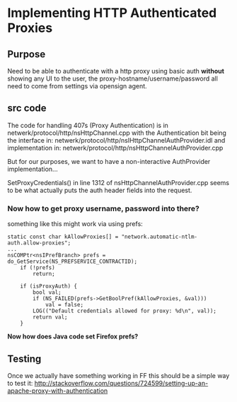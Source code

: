 # Implementing HTTP Authenticated Proxies

## Purpose

Need to be able to authenticate with a http proxy using basic auth **without** showing any UI to the user, the proxy-hostname/username/password all need to come from settings via opensign agent.


## src code

The code for handling 407s (Proxy Authentication) is in netwerk/protocol/http/nsHttpChannel.cpp with the Authentication bit being the interface in: netwerk/protocol/http/nsIHttpChannelAuthProvider.idl and implementation in: netwerk/protocol/http/nsHttpChannelAuthProvider.cpp

But for our purposes, we want to have a non-interactive AuthProvider implementation...

SetProxyCredentials() in line 1312 of nsHttpChannelAuthProvider.cpp seems to be what actually puts the auth header fields into the request.

### Now how to get proxy username, password into there?

something like this might work via using prefs:
```
static const char kAllowProxies[] = "network.automatic-ntlm-auth.allow-proxies";
...
nsCOMPtr<nsIPrefBranch> prefs = do_GetService(NS_PREFSERVICE_CONTRACTID);
    if (!prefs)
        return;

    if (isProxyAuth) {
        bool val;
        if (NS_FAILED(prefs->GetBoolPref(kAllowProxies, &val)))
            val = false;
        LOG(("Default credentials allowed for proxy: %d\n", val));
        return val;
    }
```

__Now how does Java code set Firefox prefs?__

## Testing

Once we actually have something working in FF this should be a simple way to test it: http://stackoverflow.com/questions/724599/setting-up-an-apache-proxy-with-authentication